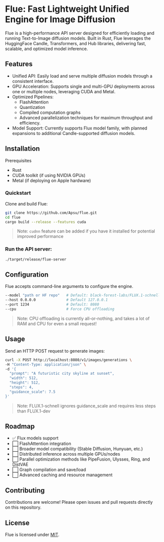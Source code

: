# Flue: Fast Lightweight Unified Engine for Image Diffusion
Flue is a high-performance API server designed for efficiently loading and running Text-to-Image diffusion models. Built in Rust, Flue leverages the HuggingFace Candle, Transformers, and Hub libraries, delivering fast, scalable, and optimized model inference.

## Features
- Unified API: Easily load and serve multiple diffusion models through a consistent interface.
- GPU Acceleration: Supports single and multi-GPU deployments across one or multiple nodes, leveraging CUDA and Metal.
- Optimized Pipelines:
    - FlashAttention
	- Quantization
	- Compiled computation graphs
	- Advanced parallelization techniques for maximum throughput and efficiency.
- Model Support: Currently supports Flux model family, with planned expansions to additional Candle-supported diffusion models.

## Installation

Prerequisites
- Rust
- CUDA toolkit (if using NVIDIA GPUs)
- Metal (if deploying on Apple hardware)

### Quickstart

Clone and build Flue:
```sh
git clone https://github.com/Apsu/flue.git
cd flue
cargo build --release --features cuda
```

> Note: `cudnn` feature can be added if you have it installed for potential improved performance

### Run the API server:

```sh
./target/release/flue-server
```

## Configuration

Flue accepts command-line arguments to configure the engine.

```sh
--model "path or HF repo"   # Default: black-forest-labs/FLUX.1-schnell
--host 0.0.0.0              # Default 127.0.0.1
--port 1234                 # Default: 8080
--cpu                       # Force CPU offloading
```

> Note: CPU offloading is currently all-or-nothing, and takes a lot of RAM and CPU for even a small request!

## Usage

Send an HTTP POST request to generate images:

```sh
curl -X POST http://localhost:8080/v1/images/generations \
-H "Content-Type: application/json" \
-d '{
  "prompt": "A futuristic city skyline at sunset",
  "width": 512,
  "height": 512,
  "steps": 4,
  "guidance_scale": 7.5
}'
```

> Note: FLUX.1-schnell ignores guidance_scale and requires less steps than FLUX.1-dev

## Roadmap

- ✅ Flux models support
- ⬜ FlashAttention integration
- ⬜ Broader model compatibility (Stable Diffusion, Hunyuan, etc.)
- ⬜ Distributed inference across multiple GPUs/nodes
- ⬜ Parallel optimization methods like PipeFusion, Ulysses, Ring, and DistVAE
- ⬜ Graph compilation and save/load
- ⬜ Advanced caching and resource management

## Contributing

Contributions are welcome! Please open issues and pull requests directly on this repository.

## License

Flue is licensed under [MIT](LICENSE).
